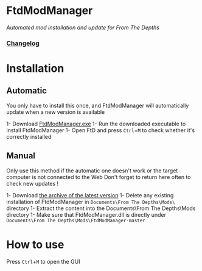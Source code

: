 FtdModManager
=====

*Automated mod installation and update for From The Depths*

### [Changelog](https://github.com/Why7090/FtdModManager/blob/master/changelog.txt)

Installation
=====

Automatic
-----
You only have to install this once, and FtdModManager will automatically update when a new version is available

1- Download [FtdModManager.exe](https://github.com/Why7090/FtdModManager/blob/master/FtdModManager.exe)
1- Run the downloaded executable to install FtdModManager
1- Open FtD and press `Ctrl`+`M` to check whether it's correctly installed

Manual
-----
Only use this method if the automatic one doesn't work or the target computer is not connected to the Web
Don't forget to return here often to check new updates !

1- Download [the archive of the latest version](https://github.com/Why7090/FtdModManager/archive/master.zip)
1- Delete any existing installation of FtdModManager in `Documents\From The Depths\Mods\` directory
1- Extract the content into the Documents\From The Depths\Mods directory
1- Make sure that FtdModManager.dll is directly under `Documents\From The Depths\Mods\FtdModManager-master`

How to use
=====
Press `Ctrl`+`M` to open the GUI
